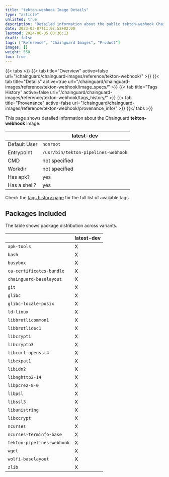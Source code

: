 ```yaml
---
title: "tekton-webhook Image Details"
type: "article"
unlisted: true
description: "Detailed information about the public tekton-webhook Chainguard Image."
date: 2023-03-07T11:07:52+02:00
lastmod: 2024-06-05 00:36:13
draft: false
tags: ["Reference", "Chainguard Images", "Product"]
images: []
weight: 550
toc: true
---
```


{{< tabs >}}
{{< tab title="Overview" active=false url="/chainguard/chainguard-images/reference/tekton-webhook/" >}}
{{< tab title="Details" active=true url="/chainguard/chainguard-images/reference/tekton-webhook/image_specs/" >}}
{{< tab title="Tags History" active=false url="/chainguard/chainguard-images/reference/tekton-webhook/tags_history/" >}}
{{< tab title="Provenance" active=false url="/chainguard/chainguard-images/reference/tekton-webhook/provenance_info/" >}}
{{</ tabs >}}

This page shows detailed information about the Chainguard **tekton-webhook** Image.

|              | latest-dev                          |
|--------------|-------------------------------------|
| Default User | `nonroot`                           |
| Entrypoint   | `/usr/bin/tekton-pipelines-webhook` |
| CMD          | not specified                       |
| Workdir      | not specified                       |
| Has apk?     | yes                                 |
| Has a shell? | yes                                 |

Check the [tags history page](/chainguard/chainguard-images/reference/tekton-webhook/tags_history/) for the full list of available tags.

## Packages Included
The table shows package distribution across variants.

|                            | latest-dev |
|----------------------------|------------|
| `apk-tools`                | X          |
| `bash`                     | X          |
| `busybox`                  | X          |
| `ca-certificates-bundle`   | X          |
| `chainguard-baselayout`    | X          |
| `git`                      | X          |
| `glibc`                    | X          |
| `glibc-locale-posix`       | X          |
| `ld-linux`                 | X          |
| `libbrotlicommon1`         | X          |
| `libbrotlidec1`            | X          |
| `libcrypt1`                | X          |
| `libcrypto3`               | X          |
| `libcurl-openssl4`         | X          |
| `libexpat1`                | X          |
| `libidn2`                  | X          |
| `libnghttp2-14`            | X          |
| `libpcre2-8-0`             | X          |
| `libpsl`                   | X          |
| `libssl3`                  | X          |
| `libunistring`             | X          |
| `libxcrypt`                | X          |
| `ncurses`                  | X          |
| `ncurses-terminfo-base`    | X          |
| `tekton-pipelines-webhook` | X          |
| `wget`                     | X          |
| `wolfi-baselayout`         | X          |
| `zlib`                     | X          |

